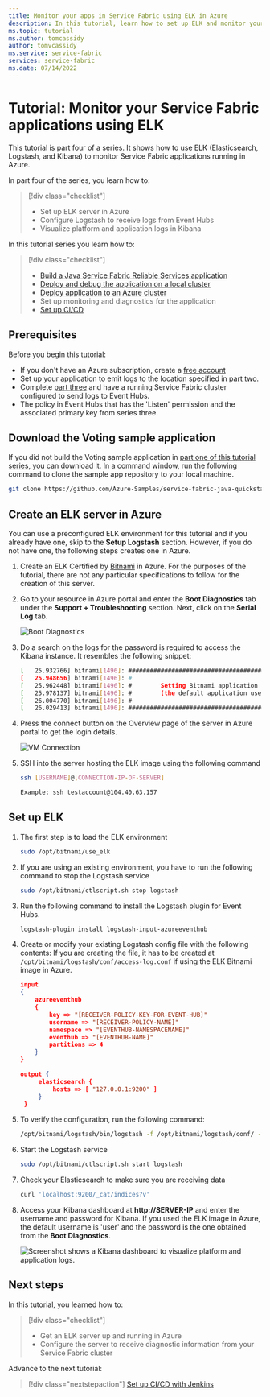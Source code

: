 ```yaml
---
title: Monitor your apps in Service Fabric using ELK in Azure 
description: In this tutorial, learn how to set up ELK and monitor your Service Fabric applications.
ms.topic: tutorial
ms.author: tomcassidy
author: tomvcassidy
ms.service: service-fabric
services: service-fabric
ms.date: 07/14/2022
---
```


# Tutorial: Monitor your Service Fabric applications using ELK

This tutorial is part four of a series. It shows how to use ELK (Elasticsearch, Logstash, and Kibana) to monitor Service Fabric applications running in Azure.

In part four of the series, you learn how to:
> [!div class="checklist"]
> * Set up ELK server in Azure
> * Configure Logstash to receive logs from Event Hubs
> * Visualize platform and application logs in Kibana

In this tutorial series you learn how to:
> [!div class="checklist"]
> * [Build a Java Service Fabric Reliable Services application](service-fabric-tutorial-create-java-app.md)
> * [Deploy and debug the application on a local cluster](service-fabric-tutorial-debug-log-local-cluster.md)
> * [Deploy application to an Azure cluster](service-fabric-tutorial-java-deploy-azure.md)
> * Set up monitoring and diagnostics for the application
> * [Set up CI/CD](service-fabric-tutorial-java-jenkins.md)

## Prerequisites

Before you begin this tutorial:

* If you don't have an Azure subscription, create a [free account](https://azure.microsoft.com/free/?WT.mc_id=A261C142F)
* Set up your application to emit logs to the location specified in [part two](service-fabric-tutorial-debug-log-local-cluster.md).
* Complete [part three](service-fabric-tutorial-java-deploy-azure.md) and have a running Service Fabric cluster configured to send logs to Event Hubs.
* The policy in Event Hubs that has the 'Listen' permission and the associated primary key from series three.

## Download the Voting sample application

If you did not build the Voting sample application in [part one of this tutorial series](service-fabric-tutorial-create-java-app.md), you can download it. In a command window, run the following command to clone the sample app repository to your local machine.

```bash
git clone https://github.com/Azure-Samples/service-fabric-java-quickstart
```

## Create an ELK server in Azure

You can use a preconfigured ELK environment for this tutorial and if you already have one, skip to the **Setup Logstash** section. However, if you do not have one, the following steps creates one in Azure.

1. Create an ELK Certified by [Bitnami](https://portal.azure.com/#create/bitnami.elk4-6) in Azure. For the purposes of the tutorial, there are not any particular specifications to follow for the creation of this server.

2. Go to your resource in Azure portal and enter the **Boot Diagnostics** tab under the **Support + Troubleshooting** section. Next, click on the **Serial Log** tab.

    ![Boot Diagnostics](./media/service-fabric-tutorial-java-elk/bootdiagnostics.png)
3. Do a search on the logs for the password is required to access the Kibana instance. It resembles the following snippet:

    ```bash
    [   25.932766] bitnami[1496]: #########################################################################
    [   25.948656] bitnami[1496]: #                                                                       #
    [   25.962448] bitnami[1496]: #        Setting Bitnami application password to '[PASSWORD]'           #
    [   25.978137] bitnami[1496]: #        (the default application username is 'user')                   #
    [   26.004770] bitnami[1496]: #                                                                       #
    [   26.029413] bitnami[1496]: #########################################################################
    ```

4. Press the connect button on the Overview page of the server in Azure portal to get the login details.

    ![VM Connection](./media/service-fabric-tutorial-java-elk/vmconnection.png)

5. SSH into the server hosting the ELK image using the following command

    ```bash
    ssh [USERNAME]@[CONNECTION-IP-OF-SERVER]

    Example: ssh testaccount@104.40.63.157
    ```

## Set up ELK

1. The first step is to load the ELK environment

    ```bash
    sudo /opt/bitnami/use_elk
    ```

2. If you are using an existing environment, you have to run the following command to stop the Logstash service

    ```bash
    sudo /opt/bitnami/ctlscript.sh stop logstash
    ```

3. Run the following command to install the Logstash plugin for Event Hubs.

    ```bash
    logstash-plugin install logstash-input-azureeventhub
    ```

4. Create or modify your existing Logstash config file with the following contents: If you are creating the file, it has to be created at ```/opt/bitnami/logstash/conf/access-log.conf``` if using the ELK Bitnami image in Azure.

    ```json
    input
    {
        azureeventhub
        {
            key => "[RECEIVER-POLICY-KEY-FOR-EVENT-HUB]"
            username => "[RECEIVER-POLICY-NAME]"
            namespace => "[EVENTHUB-NAMESPACENAME]"
            eventhub => "[EVENTHUB-NAME]"
            partitions => 4
        }
    }

    output {
         elasticsearch {
             hosts => [ "127.0.0.1:9200" ]
         }
     }
    ```

5. To verify the configuration, run the following command:

    ```bash
    /opt/bitnami/logstash/bin/logstash -f /opt/bitnami/logstash/conf/ --config.test_and_exit
    ```

6. Start the Logstash service

    ```bash
    sudo /opt/bitnami/ctlscript.sh start logstash
    ```

7. Check your Elasticsearch to make sure you are receiving data

    ```bash
    curl 'localhost:9200/_cat/indices?v'
    ```

8. Access your Kibana dashboard at **http:\//SERVER-IP** and enter the username and password for Kibana. If you used the ELK image in Azure, the default username is 'user' and the password is the one obtained from the **Boot Diagnostics**.

    ![Screenshot shows a Kibana dashboard to visualize platform and application logs.](./media/service-fabric-tutorial-java-elk/kibana.png)

## Next steps

In this tutorial, you learned how to:

> [!div class="checklist"]
> * Get an ELK server up and running in Azure
> * Configure the server to receive diagnostic information from your Service Fabric cluster

Advance to the next tutorial:
> [!div class="nextstepaction"]
> [Set up CI/CD with Jenkins](service-fabric-tutorial-java-jenkins.md)
